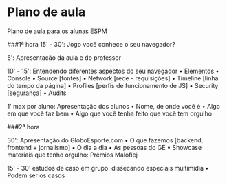 # Plano de aula
Plano de aula para os alunas ESPM

###1ª hora
15' - 30': Jogo você conhece o seu navegador?

5': Apresentação da aula e do professor

10' - 15': Entendendo diferentes aspectos do seu navegador
• Elementos
• Console
• Source [fontes]
• Network [rede - requisições]
• Timeline [linha do tempo da página]
• Profiles [perfis de funcionamento de JS]
• Security [segurança]
• Audits


1' max por aluno: Apresentação dos alunos
• Nome, de onde você é
• Algo em que você faz bem
• Algo que você tenha feito que você tem orgulho

###2ª hora

30': Apresentação do GloboEsporte.com
• O que fazemos [backend, frontend + jornalismo]
• O dia a dia
• As pessoas do GE
• Showcase materiais que tenho orgulho: Prêmios Malofiej

15' - 30' estudos de caso em grupo: dissecando especiais multimídia
• Podem ser os casos 

